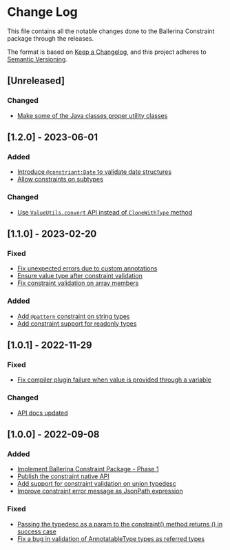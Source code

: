 # Change Log
This file contains all the notable changes done to the Ballerina Constraint package through the releases.

The format is based on [Keep a Changelog](https://keepachangelog.com/en/1.0.0/), and this project adheres to [Semantic Versioning](https://semver.org/spec/v2.0.0.html).

## [Unreleased]

### Changed
- [Make some of the Java classes proper utility classes](https://github.com/ballerina-platform/ballerina-standard-library/issues/4929)

## [1.2.0] - 2023-06-01

### Added

- [Introduce `@constriant:Date` to validate date structures](https://github.com/ballerina-platform/ballerina-standard-library/issues/3960)
- [Allow constraints on subtypes](https://github.com/ballerina-platform/ballerina-standard-library/issues/4349)

### Changed
- [Use `ValueUtils.convert` API instead of `CloneWithType` method](https://github.com/ballerina-platform/ballerina-standard-library/issues/3933)

## [1.1.0] - 2023-02-20

### Fixed
- [Fix unexpected errors due to custom annotations](https://github.com/ballerina-platform/ballerina-standard-library/issues/3817)
- [Ensure value type after constraint validation](https://github.com/ballerina-platform/ballerina-standard-library/issues/3976)
- [Fix constraint validation on array members](https://github.com/ballerina-platform/ballerina-standard-library/issues/3974)

### Added
- [Add `@pattern` constraint on string types](https://github.com/ballerina-platform/ballerina-standard-library/issues/3179)
- [Add constraint support for readonly types](https://github.com/ballerina-platform/ballerina-standard-library/issues/3742)

## [1.0.1] - 2022-11-29

### Fixed
- [Fix compiler plugin failure when value is provided through a variable](https://github.com/ballerina-platform/ballerina-standard-library/issues/3580)

### Changed
- [API docs updated](https://github.com/ballerina-platform/ballerina-standard-library/issues/3463)

## [1.0.0] - 2022-09-08

### Added
- [Implement Ballerina Constraint Package - Phase 1](https://github.com/ballerina-platform/ballerina-standard-library/issues/2861)
- [Publish the constraint native API](https://github.com/ballerina-platform/ballerina-standard-library/issues/3109)
- [Add support for constraint validation on union typedesc](https://github.com/ballerina-platform/ballerina-standard-library/issues/3130)
- [Improve constraint error message as JsonPath expression](https://github.com/ballerina-platform/ballerina-standard-library/issues/3143)

### Fixed
- [Passing the typedesc as a param to the constraint() method returns () in success case ](https://github.com/ballerina-platform/ballerina-standard-library/issues/3107)
- [Fix a bug in validation of AnnotatableType types as referred types](https://github.com/ballerina-platform/ballerina-standard-library/issues/3113)
